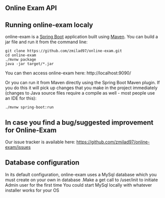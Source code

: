 ## Online Exam API

## Running online-exam localy
online-exam is a [Spring Boot](https://spring.io/guides/gs/spring-boot) application built using [Maven](https://spring.io/guides/gs/maven/). You can build a jar file and run it from the command line:


```
git clone https://github.com/zmilad97/online-exam.git
cd online-exam
./mvnw package
java -jar target/*.jar
```

You can then access online-exam here: http://localhost:9090/



Or you can run it from Maven directly using the Spring Boot Maven plugin. If you do this it will pick up changes that you make in the project immediately (changes to Java source files require a compile as well - most people use an IDE for this):

```
./mvnw spring-boot:run
```

## In case you find a bug/suggested improvement for Online-Exam
Our issue tracker is available here: https://github.com/zmilad97/online-exam/issues


## Database configuration

In its default configuration, online-exam uses a MySql database which you must
create on your own in database .Make a get call to /user/init to initiate Admin user for the first time
You could start MySql locally with whatever installer works for your OS




